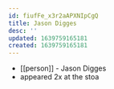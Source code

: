 ```yaml
---
id: fiufFe_x3r2aAPXNIpCgQ
title: Jason Digges
desc: ''
updated: 1639759165181
created: 1639759165181
---
```



- [[person]] - Jason Digges
- appeared 2x at the stoa
